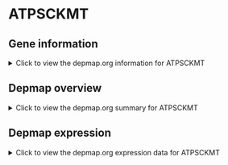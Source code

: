 <h1>ATPSCKMT</h1>

<h2>Gene information</h2>
<details>
  <summary>Click to view the depmap.org information for ATPSCKMT</summary>
  <iframe src="https://depmap.org/portal/gene/ATPSCKMT?tab=about" style="border:none;width:100%;height:800px"></iframe>
</details>

<h2>Depmap overview</h2>
<details>
  <summary>Click to view the depmap.org summary for ATPSCKMT</summary>
  <iframe src="https://depmap.org/portal/gene/ATPSCKMT?tab=overview" style="border:none;width:100%;height:800px"></iframe>
</details>

<h2>Depmap expression</h2>
<details>
  <summary>Click to view the depmap.org expression data for ATPSCKMT</summary>
  <iframe src="https://depmap.org/portal/gene/ATPSCKMT?tab=characterization" style="border:none;width:100%;height:800px"></iframe>
</details>


<!--
<h2>Reactome Pathway diagram</h2>
<details>
  <summary>Click to view Reactome pathway for ATPSCKMT</summary>
  PNAME
</details>
-->


